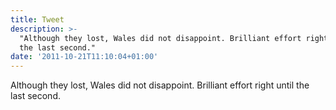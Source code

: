 ```yaml
---
title: Tweet
description: >-
  "Although they lost, Wales did not disappoint. Brilliant effort right until
  the last second."
date: '2011-10-21T11:10:04+01:00'
---
```

Although they lost, Wales did not disappoint. Brilliant effort right until the last second.
